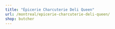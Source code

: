 ```yaml
---
title: "Épicerie Charcuterie Deli Queen"
url: /montreal/epicerie-charcuterie-deli-queen/
shop: butcher
---
```

